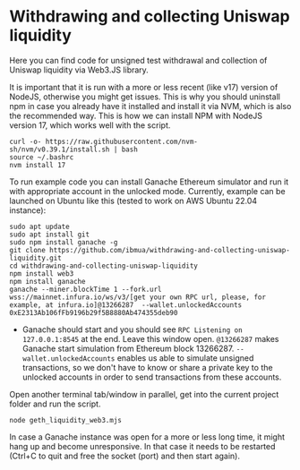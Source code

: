 # Withdrawing and collecting Uniswap liquidity
Here you can find code for unsigned test withdrawal and collection of Uniswap liquidity via Web3.JS library.

It is important that it is run with a more or less recent (like v17) version of NodeJS, otherwise you might get issues. This is why you should uninstall npm in case you already have it installed and install it via NVM, which is also the recommended way. This is how we can install NPM with NodeJS version 17, which works well with the script.

```
curl -o- https://raw.githubusercontent.com/nvm-sh/nvm/v0.39.1/install.sh | bash
source ~/.bashrc
nvm install 17
```

To run example code you can install Ganache Ethereum simulator and run it with appropriate account in the unlocked mode. Currently, example can be launched on Ubuntu like this (tested to work on AWS Ubuntu 22.04 instance):

```
sudo apt update
sudo apt install git
sudo npm install ganache -g
git clone https://github.com/ibmua/withdrawing-and-collecting-uniswap-liquidity.git
cd withdrawing-and-collecting-uniswap-liquidity
npm install web3 
npm install ganache
ganache --miner.blockTime 1 --fork.url wss://mainnet.infura.io/ws/v3/[get your own RPC url, please, for example, at infura.io]@13266287  --wallet.unlockedAccounts 0xE2313Ab106fFb9196b29f5B8880Ab474355deb90
```

- Ganache should start and you should see `RPC Listening on 127.0.0.1:8545` at the end. Leave this window open.
`@13266287` makes Ganache start simulation from Ethereum block 13266287. `--wallet.unlockedAccounts` enables us able to simulate unsigned transactions, so we don't have to know or share a private key to the unlocked accounts in order to send transactions from these accounts.


Open another terminal tab/window in parallel, get into the current project folder and run the script.
```
node geth_liquidity_web3.mjs
```

In case a Ganache instance was open for a more or less long time, it might hang up and become unresponsive. In that case it needs to be restarted (Ctrl+C to quit and free the socket (port) and then start again).
